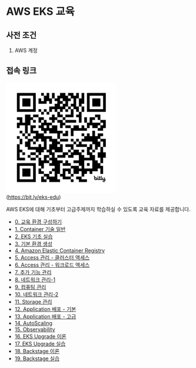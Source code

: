 # AWS EKS 교육

## 사전 조건
1. AWS 계정

## 접속 링크

<img src="images/eks-edu-qr.png" width="300"><br/>
(https://bit.ly/eks-edu)

<!-- 
## 문서 작성 포맷
1. 목표
2. 사전 조건
3. 이론
4. 실습
5. 정리 
-->

AWS EKS에 대해 기초부터 고급주제까지 학습하실 수 있도록 교육 자료를 제공합니다.

- [0. 교육 환경 구성하기](00_Setup/README.md)
- [1. Container 기술 일반](01_Container/README.md)
- [2. EKS 기초 실습](02_EKS_Basic/)
- [3. 기본 환경 생성](03_Default_Environment/README.md)
- [4. Amazon Elastic Container Registry](04_AWS_Elastic_Container_Registry/README.md)
- [5. Access 관리 - 클러스터 액세스](05_Manage_Access_1/README.md)
- [6. Access 관리 - 워크로드 액세스](06_Workload_Access_2/README.md)
- [7. 추가 기능 관리](07_Addons/README.md)
- [8. 네트워크 관리-1](08_Network/README.adoc)
- [9. 컴퓨팅 관리](09_Computing_1/README.adoc)
- [10. 네트워크 관리-2](11_Network_2/README.adoc)
- [11. Storage 관리](12_Storage_Management/README.adoc)
- [12. Application 배포 - 기본](13_Application/README.md)
- [13. Application 배포 - 고급](14_Application/README.md)
- [14. AutoScaling](15_AutoScaling/README.md)
- [15. Observability](16_Observability/README.md)
- [16. EKS Upgrade 이론](17_EKS_Upgrade/README.md)
- [17. EKS Upgrade 실습](18_EKS_Upgrade/README.md)
- [18. Backstage 이론](19_Backstage/README.md)
- [19. Backstage 실습](20_Backstage/README.md)

